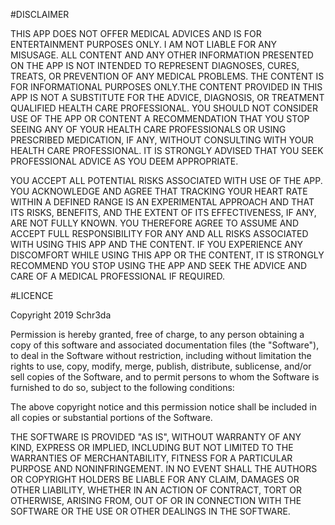 #DISCLAIMER 

THIS APP DOES NOT OFFER MEDICAL ADVICES AND IS FOR ENTERTAINMENT PURPOSES ONLY. I AM NOT LIABLE FOR ANY MISUSAGE. ALL CONTENT AND ANY OTHER INFORMATION PRESENTED ON THE APP IS NOT INTENDED TO REPRESENT DIAGNOSES, CURES, TREATS, OR PREVENTION OF ANY MEDICAL PROBLEMS. THE CONTENT IS FOR INFORMATIONAL PURPOSES ONLY.THE CONTENT PROVIDED IN THIS APP IS NOT A SUBSTITUTE FOR THE ADVICE, DIAGNOSIS, OR TREATMENT QUALIFIED HEALTH CARE PROFESSIONAL. YOU SHOULD NOT CONSIDER USE OF THE APP OR CONTENT A RECOMMENDATION THAT YOU STOP SEEING ANY OF YOUR HEALTH CARE PROFESSIONALS OR USING PRESCRIBED MEDICATION, IF ANY, WITHOUT CONSULTING WITH YOUR HEALTH CARE PROFESSIONAL. IT IS STRONGLY ADVISED THAT YOU SEEK PROFESSIONAL ADVICE AS YOU DEEM APPROPRIATE.

YOU ACCEPT ALL POTENTIAL RISKS ASSOCIATED WITH USE OF THE APP. YOU ACKNOWLEDGE AND AGREE THAT TRACKING YOUR HEART RATE WITHIN A DEFINED RANGE IS AN EXPERIMENTAL APPROACH AND THAT ITS RISKS, BENEFITS, AND THE EXTENT OF ITS EFFECTIVENESS, IF ANY, ARE NOT FULLY KNOWN. YOU THEREFORE AGREE TO ASSUME AND ACCEPT FULL RESPONSIBILITY FOR ANY AND ALL RISKS ASSOCIATED WITH USING THIS APP AND THE CONTENT. IF YOU EXPERIENCE ANY DISCOMFORT WHILE USING THIS APP OR THE CONTENT, IT IS STRONGLY RECOMMEND YOU STOP USING THE APP AND SEEK THE ADVICE AND CARE OF A MEDICAL PROFESSIONAL IF REQUIRED.

#LICENCE

Copyright 2019 Schr3da

Permission is hereby granted, free of charge, to any person obtaining a copy of this software and associated documentation files (the "Software"), to deal in the Software without restriction, including without limitation the rights to use, copy, modify, merge, publish, distribute, sublicense, and/or sell copies of the Software, and to permit persons to whom the Software is furnished to do so, subject to the following conditions:

The above copyright notice and this permission notice shall be included in all copies or substantial portions of the Software.

THE SOFTWARE IS PROVIDED "AS IS", WITHOUT WARRANTY OF ANY KIND, EXPRESS OR IMPLIED, INCLUDING BUT NOT LIMITED TO THE WARRANTIES OF MERCHANTABILITY, FITNESS FOR A PARTICULAR PURPOSE AND NONINFRINGEMENT. IN NO EVENT SHALL THE AUTHORS OR COPYRIGHT HOLDERS BE LIABLE FOR ANY CLAIM, DAMAGES OR OTHER LIABILITY, WHETHER IN AN ACTION OF CONTRACT, TORT OR OTHERWISE, ARISING FROM, OUT OF OR IN CONNECTION WITH THE SOFTWARE OR THE USE OR OTHER DEALINGS IN THE SOFTWARE.
